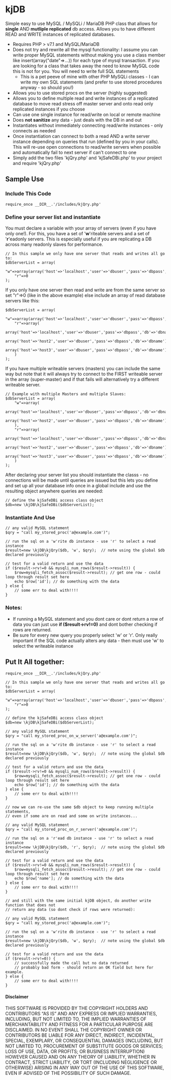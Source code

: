# kjDB
Simple easy to use MySQL / MySQLi / MariaDB PHP class that allows for **single** AND **mutliple replicated** db access.  Allows you to have different READ and WRITE instances of replicated databases.

- Requires PHP > v7.1 and MySQL/MariaDB
- Does not try and rewrite all the mysql functionality: I assume you can write proper MySQL statements without making you use a class member like insert(array("date"=>...)) for each type of mysql transaction.  If you are looking for a class that takes away the need to know MySQL code this is not for you.  You will need to write full SQL statements
    - This is a pet peeve of mine with other PHP MySQLi classes - I can write my own SQL statements (and prefer to use stored procedures anyway - so should you!)
- Allows you to use stored procs on the server (highly suggested)
- Allows you to define multiple read and write instances of a replicated database to move read stress off master server and onto read only replicated instances if you choose
- Can use one single instance for read/write on local or remote machine
- Does **not sanitize** any data - just deals with the DB in and out
- Instantiates without immediately connecting read/write instances - only connects as needed
- Once instantiation can connect to both a read AND a write server instance depending on queries that run (defined by you in your calls).  This will re-use open connections to read/write servers when possible and automatically fail to next server if can't connect to one
- Simply add the two files 'kjQry.php' and 'kjSafeDBi.php' to your project and require 'kjQry.php'

## Sample Use

### Include This Code
```
require_once __DIR__.'/includes/kjQry.php'
```

### Define your server list and instantiate
You must declare a variable with your array of servers (even if you have only one!).  For this, you have a set of '**w**'riteable servers and a set of '**r**'eadonly servers.  This is especially useful if you are replicating a DB across many readonly slaves for performance.

```
// In this sample we only have one server that reads and writes all go to:
$dbServerList = array(
    "w"=>array(array('host'=>'localhost','user'=>'dbuser','pass'=>'dbpass','db'=>'dbname')),
    "r"=>0
);
```

If you only have one server then read and write are from the same server so set "r"=>0 (like in the above example) else include an array of read database servers like this:
```
$dbServerList = array(
    "w"=>array(array('host'=>'localhost','user'=>'dbuser','pass'=>'dbpass','db'=>'dbname')),
    "r"=>array(
        array('host'=>'localhost','user'=>'dbuser','pass'=>'dbpass','db'=>'dbname'),
        array('host'=>'host2','user'=>'dbuser','pass'=>'dbpass','db'=>'dbname'),
        array('host'=>'host3','user'=>'dbuser','pass'=>'dbpass','db'=>'dbname')
    )
);
```
If you have multiple writeable servers (masters) you can include the same way but note that it will always try to connect to the FIRST writeable server in the array (super-master) and if that fails will alternatively try a different writeable server.

```
// Example with multiple Masters and multiple Slaves:
$dbServerList = array(
    "w"=>array(
        array('host'=>'localhost','user'=>'dbuser','pass'=>'dbpass','db'=>'dbname'),
        array('host'=>'host2','user'=>'dbuser','pass'=>'dbpass','db'=>'dbname')
    ),
    "r"=>array(
        array('host'=>'localhost','user'=>'dbuser','pass'=>'dbpass','db'=>'dbname'),
        array('host'=>'host2','user'=>'dbuser','pass'=>'dbpass','db'=>'dbname'),
        array('host'=>'host3','user'=>'dbuser','pass'=>'dbpass','db'=>'dbname')
    )
);
```

After declaring your server list you should instantiate the classs - no connections will be made until queries are issued but this lets you define and set up all your database info once in a global include and use the resulting object anywhere queries are needed:

```
// define the kjSafeDBi access class object
$db=new \kjDB\kjSafeDBi($dbServerList);	
```

### Instantiate And Use
```
// any valid MySQL statement
$qry = "call my_stored_proc('a@example.com')"; 

// run the sql on a 'w'rite db instance - use 'r' to select a read instance
$result=new \kjDB\kjQry($db, 'w', $qry);  // note using the global $db declared previously

// test for a valid return and use the data
if ($result->rv!=0 && mysqli_num_rows($result->result)) {
    $row=mysqli_fetch_assoc($result->result); // get one row - could loop through result set here
    echo $row['id']; // do something with the data
} else {
    // some err to deal with!!!! 
}
```

### Notes:
- If running a MySQL statement and you dont care or dont return a row of data you can just use **if ($result->rv!=0)** and dont bother checking if rows are returned.
- Be sure for every new query you properly select 'w' or 'r'.  Only really important if the SQL code actually alters any data - then must use 'w' to select the writeable instance


## Put It All together:
```
require_once __DIR__.'/includes/kjQry.php'

// In this sample we only have one server that reads and writes all go to:
$dbServerList = array(
    "w"=>array(array('host'=>'localhost','user'=>'dbuser','pass'=>'dbpass','db'=>'dbname')),
    "r"=>0
);

// define the kjSafeDBi access class object
$db=new \kjDB\kjSafeDBi($dbServerList);	

// any valid MySQL statement
$qry = "call my_stored_proc_on_w_server('a@example.com')"; 

// run the sql on a 'w'rite db instance - use 'r' to select a read instance
$result=new \kjDB\kjQry($db, 'w', $qry);  // note using the global $db declared previously

// test for a valid return and use the data
if ($result->rv!=0 && mysqli_num_rows($result->result)) {
    $row=mysqli_fetch_assoc($result->result); // get one row - could loop through result set here
    echo $row['id']; // do something with the data
} else {
    // some err to deal with!!!! 
}

// now we can re-use the same $db object to keep running multiple statements,
// even if some are on read and some on write instances...

// any valid MySQL statement
$qry = "call my_stored_proc_on_r_server('a@example.com')"; 

// run the sql on a 'r'ead db instance - use 'r' to select a read instance
$result=new \kjDB\kjQry($db, 'r', $qry);  // note using the global $db declared previously

// test for a valid return and use the data
if ($result->rv!=0 && mysqli_num_rows($result->result)) {
    $row=mysqli_fetch_assoc($result->result); // get one row - could loop through result set here
    echo $row['name']; // do something with the data
} else {
    // some err to deal with!!!! 
}

// and still with the same initial kjDB object, do another write function that does not 
// return any data (so dont check if rows were returned):

// any valid MySQL statement
$qry = "call my_stored_proc('a@example.com')"; 

// run the sql on a 'w'rite db instance - use 'r' to select a read instance
$result=new \kjDB\kjQry($db, 'w', $qry);  // note using the global $db declared previously

// test for a valid return and use the data
if ($result->rv!=0)) {
    // successfully made the call but no data returned
    // probably bad form - should return an OK field but here for example.
} else {
    // some err to deal with!!!! 
}

```

#### Disclaimer
THIS SOFTWARE IS PROVIDED BY THE COPYRIGHT HOLDERS AND CONTRIBUTORS “AS IS” AND ANY EXPRESS OR IMPLIED WARRANTIES, INCLUDING, BUT NOT LIMITED TO, THE IMPLIED WARRANTIES OF MERCHANTABILITY AND FITNESS FOR A PARTICULAR PURPOSE ARE DISCLAIMED. IN NO EVENT SHALL THE COPYRIGHT OWNER OR CONTRIBUTORS BE LIABLE FOR ANY DIRECT, INDIRECT, INCIDENTAL, SPECIAL, EXEMPLARY, OR CONSEQUENTIAL DAMAGES (INCLUDING, BUT NOT LIMITED TO, PROCUREMENT OF SUBSTITUTE GOODS OR SERVICES; LOSS OF USE, DATA, OR PROFITS; OR BUSINESS INTERRUPTION) HOWEVER CAUSED AND ON ANY THEORY OF LIABILITY, WHETHER IN CONTRACT, STRICT LIABILITY, OR TORT (INCLUDING NEGLIGENCE OR OTHERWISE) ARISING IN ANY WAY OUT OF THE USE OF THIS SOFTWARE, EVEN IF ADVISED OF THE POSSIBILITY OF SUCH DAMAGE.
